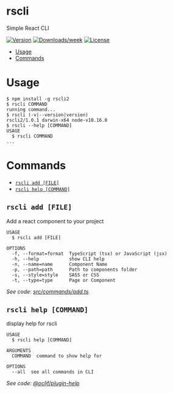 rscli
=====

Simple React CLI

[![Version](https://img.shields.io/npm/v/rscli.svg)](https://npmjs.org/package/rscli)
[![Downloads/week](https://img.shields.io/npm/dw/rscli.svg)](https://npmjs.org/package/rscli2)
[![License](https://img.shields.io/npm/l/rscli2.svg)](https://github.com/mdoye/rscli/blob/master/package.json)

<!-- toc -->
* [Usage](#usage)
* [Commands](#commands)
<!-- tocstop -->
# Usage
<!-- usage -->
```sh-session
$ npm install -g rscli2
$ rscli COMMAND
running command...
$ rscli (-v|--version|version)
rscli2/1.0.1 darwin-x64 node-v10.16.0
$ rscli --help [COMMAND]
USAGE
  $ rscli COMMAND
...
```
<!-- usagestop -->
# Commands
<!-- commands -->
* [`rscli add [FILE]`](#rscli-add-file)
* [`rscli help [COMMAND]`](#rscli-help-command)

## `rscli add [FILE]`

Add a react component to your project

```
USAGE
  $ rscli add [FILE]

OPTIONS
  -f, --format=format  TypeScript (tsx) or JavaScript (jsx)
  -h, --help           show CLI help
  -n, --name=name      Component Name
  -p, --path=path      Path to components folder
  -s, --style=style    SASS or CSS
  -t, --type=type      Page or Component
```

_See code: [src/commands/add.ts](https://github.com/mdoye/rscli/blob/v1.0.1/src/commands/add.ts)_

## `rscli help [COMMAND]`

display help for rscli

```
USAGE
  $ rscli help [COMMAND]

ARGUMENTS
  COMMAND  command to show help for

OPTIONS
  --all  see all commands in CLI
```

_See code: [@oclif/plugin-help](https://github.com/oclif/plugin-help/blob/v2.2.1/src/commands/help.ts)_
<!-- commandsstop -->
